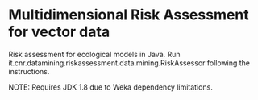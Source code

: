 # Multidimensional Risk Assessment for vector data
Risk assessment for ecological models in Java. Run it.cnr.datamining.riskassessment.data.mining.RiskAssessor following the instructions.

NOTE: Requires JDK 1.8 due to Weka dependency limitations.